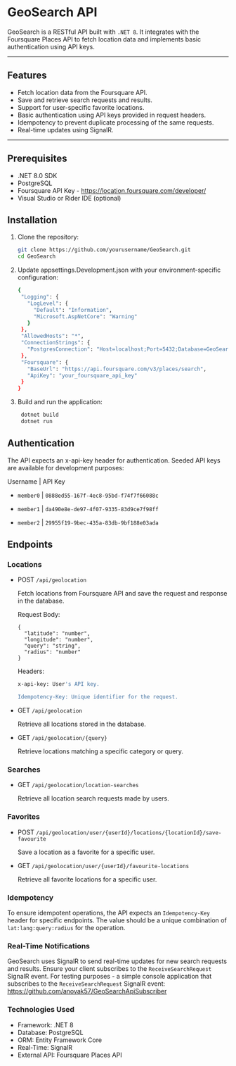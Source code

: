 # GeoSearch API

GeoSearch is a RESTful API built with `.NET 8`. It integrates with the Foursquare Places API to fetch location data and implements basic authentication using API keys.

---

## Features

- Fetch location data from the Foursquare API.
- Save and retrieve search requests and results.
- Support for user-specific favorite locations.
- Basic authentication using API keys provided in request headers.
- Idempotency to prevent duplicate processing of the same requests.
- Real-time updates using SignalR.

---

## Prerequisites

- .NET 8.0 SDK
- PostgreSQL
- Foursquare API Key - https://location.foursquare.com/developer/
- Visual Studio or Rider IDE (optional)


## Installation

1. Clone the repository:
   
   ```bash
   git clone https://github.com/yourusername/GeoSearch.git
   cd GeoSearch
   
2. Update appsettings.Development.json with your environment-specific configuration:
   
   ```bash
   {
    "Logging": {
      "LogLevel": {
        "Default": "Information",
        "Microsoft.AspNetCore": "Warning"
      }
    },
    "AllowedHosts": "*",
    "ConnectionStrings": {
      "PostgresConnection": "Host=localhost;Port=5432;Database=GeoSearch;Username=postgres;Password=yourpassword"
    },
    "Foursquare": {
      "BaseUrl": "https://api.foursquare.com/v3/places/search",
      "ApiKey": "your_foursquare_api_key"
    }
   }
   
  3. Build and run the application:
     ```bash
      dotnet build
      dotnet run

## Authentication
The API expects an x-api-key header for authentication. Seeded API keys are available for development purposes:

Username | API Key

- `member0` |	`0888ed55-167f-4ec8-95bd-f74f7f66088c`

- `member1`	| `da490e8e-de97-4f07-9335-83d9ce7f98ff`

- `member2` |	`29955f19-9bec-435a-83db-9bf188e03ada`

## Endpoints
### Locations
- POST `/api/geolocation`

    Fetch locations from Foursquare API and save the request and response in the database.
    
    Request Body:
      
      {
        "latitude": "number",
        "longitude": "number",
        "query": "string",
        "radius": "number"
      }
    
    Headers:
    ```bash
    x-api-key: User's API key.
    
    Idempotency-Key: Unique identifier for the request.
    ```
- GET `/api/geolocation`

    Retrieve all locations stored in the database.

- GET `/api/geolocation/{query}`
  
    Retrieve locations matching a specific category or query.

### Searches
- GET `/api/geolocation/location-searches`
  
    Retrieve all location search requests made by users.

### Favorites

- POST `/api/geolocation/user/{userId}/locations/{locationId}/save-favourite`
  
    Save a location as a favorite for a specific user.

- GET `/api/geolocation/user/{userId}/favourite-locations`
  
    Retrieve all favorite locations for a specific user.

### Idempotency
  To ensure idempotent operations, the API expects an `Idempotency-Key` header for specific endpoints. The value should be a unique combination of `lat:lang:query:radius` for the operation.

### Real-Time Notifications
  GeoSearch uses SignalR to send real-time updates for new search requests and results. Ensure your client subscribes to the `ReceiveSearchRequest` SignalR event. For testing purposes - a simple console application that subscribes to the `ReceiveSearchRequest` SignalR event: https://github.com/anovak57/GeoSearchApiSubscriber

### Technologies Used
- Framework: .NET 8
- Database: PostgreSQL
- ORM: Entity Framework Core
- Real-Time: SignalR
- External API: Foursquare Places API
